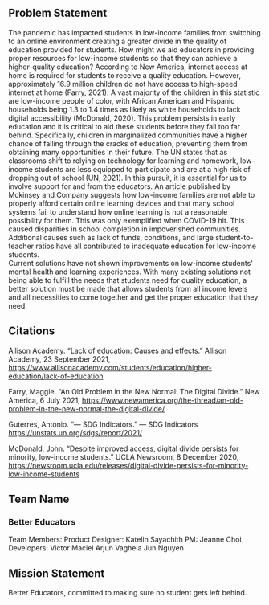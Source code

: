  ## Problem Statement

The pandemic has impacted students in low-income families from switching to an online environment creating a greater divide in the quality of education provided for students. How might we aid educators in providing proper resources for low-income students so that they can achieve a higher-quality education?
According to New America, internet access at home is required for students to receive a quality education. However, approximately 16.9 million children do not have access to high-speed internet at home (Farry, 2021). A vast majority of the children in this statistic are low-income people of color, with African American and Hispanic households being 1.3 to 1.4 times as likely as white households to lack digital accessibility (McDonald, 2020).  This problem persists in early education and it is critical to aid these students before they fall too far behind. Specifically, children in marginalized communities have a higher chance of falling through the cracks of education, preventing them from obtaining many opportunities in their future. The UN states that as classrooms shift to relying on technology for learning and homework, low-income students are less equipped to participate and are at a high risk of dropping out of school (UN, 2021). In this pursuit, it is essential for us to involve support for and from the educators. An article published by Mckinsey and Company suggests how low-income families are not able to properly afford certain online learning devices and that many school systems fail to understand how online learning is not a reasonable possibility for them. This was only exemplified when COVID-19 hit. This caused disparities in school completion in impoverished communities. Additional causes such as lack of funds, conditions, and large student-to-teacher ratios have all contributed to inadequate education for low-income students.  
Current solutions have not shown improvements on low-income students' mental health and learning experiences. With many existing solutions not being able to fulfill the needs that students need for quality education, a better solution must be made that allows students from all income levels and all necessities to come together and get the proper education that they need.

 ## Citations
Allison Academy. “Lack of education: Causes and effects.” Allison Academy, 23 September 2021, https://www.allisonacademy.com/students/education/higher-education/lack-of-education
 
Farry, Maggie. “An Old Problem in the New Normal: The Digital Divide.” New America, 6 July 2021, https://www.newamerica.org/the-thread/an-old-problem-in-the-new-normal-the-digital-divide/
 
Guterres, António. “— SDG Indicators.” — SDG Indicators https://unstats.un.org/sdgs/report/2021/
 
McDonald, John. “Despite improved access, digital divide persists for minority, low-income students.”  UCLA Newsroom, 8 December 2020, https://newsroom.ucla.edu/releases/digital-divide-persists-for-minority-low-income-students
 

 ## Team Name

  ### Better Educators 

Team Members:
Product Designer: 
Katelin Sayachith
PM:
Jeanne Choi
Developers: 
Victor Maciel 
Arjun Vaghela
Jun Nguyen
 ## Mission Statement

Better Educators, committed to making sure no student gets left behind.
